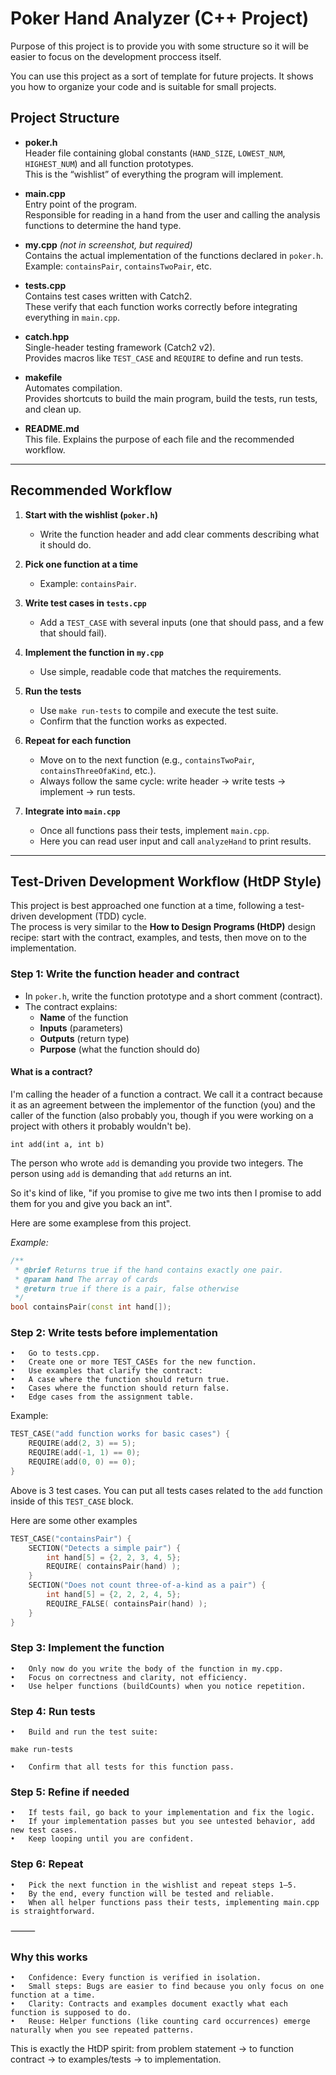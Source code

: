 # Poker Hand Analyzer (C++ Project)
Purpose of this project is to provide you with some structure so it will be easier to focus on the development proccess itself. 

You can use this project as a sort of template for future
projects. It shows you how to organize your code and is suitable for small projects.

## Project Structure

- **poker.h**  
  Header file containing global constants (`HAND_SIZE`, `LOWEST_NUM`, `HIGHEST_NUM`) and all function prototypes.  
  This is the “wishlist” of everything the program will implement.  

- **main.cpp**  
  Entry point of the program.  
  Responsible for reading in a hand from the user and calling the analysis functions to determine the hand type.  

- **my.cpp** *(not in screenshot, but required)*  
  Contains the actual implementation of the functions declared in `poker.h`.  
  Example: `containsPair`, `containsTwoPair`, etc.  

- **tests.cpp**  
  Contains test cases written with Catch2.  
  These verify that each function works correctly before integrating everything in `main.cpp`.  

- **catch.hpp**  
  Single-header testing framework (Catch2 v2).  
  Provides macros like `TEST_CASE` and `REQUIRE` to define and run tests.  

- **makefile**  
  Automates compilation.  
  Provides shortcuts to build the main program, build the tests, run tests, and clean up.  

- **README.md**  
  This file. Explains the purpose of each file and the recommended workflow.  

---

## Recommended Workflow

1. **Start with the wishlist (`poker.h`)**  
   - Write the function header and add clear comments describing what it should do.  

2. **Pick one function at a time**  
   - Example: `containsPair`.  

3. **Write test cases in `tests.cpp`**  
   - Add a `TEST_CASE` with several inputs (one that should pass, and a few that should fail).  

4. **Implement the function in `my.cpp`**  
   - Use simple, readable code that matches the requirements.  

5. **Run the tests**  
   - Use `make run-tests` to compile and execute the test suite.  
   - Confirm that the function works as expected.  

6. **Repeat for each function**  
   - Move on to the next function (e.g., `containsTwoPair`, `containsThreeOfaKind`, etc.).  
   - Always follow the same cycle: write header → write tests → implement → run tests.  

7. **Integrate into `main.cpp`**  
   - Once all functions pass their tests, implement `main.cpp`.  
   - Here you can read user input and call `analyzeHand` to print results.  

---

## Test-Driven Development Workflow (HtDP Style)

This project is best approached one function at a time, following a test-driven development (TDD) cycle.  
The process is very similar to the **How to Design Programs (HtDP)** design recipe: start with the contract, examples, and tests, then move on to the implementation.  

### Step 1: Write the function header and contract
- In `poker.h`, write the function prototype and a short comment (contract).  
- The contract explains:
  - **Name** of the function
  - **Inputs** (parameters)
  - **Outputs** (return type)
  - **Purpose** (what the function should do)

#### What is a contract?
I'm calling the header of a function a contract. We call it a contract because it as an agreement between the implementor of the function (you) and the caller of the function (also probably you, though if you were working on a project with others
it probably wouldn't be). 

`int add(int a, int b)`

The person who wrote `add` is demanding you provide two integers.
The person using `add` is demanding that `add` returns an int.

So it's kind of like, "if you promise to give me two ints then I promise to add them for you and give you back an int".

Here are some examplese from this project.

*Example:*  
```cpp
/**
 * @brief Returns true if the hand contains exactly one pair.
 * @param hand The array of cards
 * @return true if there is a pair, false otherwise
 */
bool containsPair(const int hand[]);
```


### Step 2: Write tests before implementation
	•	Go to tests.cpp.
	•	Create one or more TEST_CASEs for the new function.
	•	Use examples that clarify the contract:
	•	A case where the function should return true.
	•	Cases where the function should return false.
	•	Edge cases from the assignment table.

Example:

```cpp
TEST_CASE("add function works for basic cases") {
    REQUIRE(add(2, 3) == 5);
    REQUIRE(add(-1, 1) == 0);
    REQUIRE(add(0, 0) == 0);
}
```
Above is 3 test cases. You can put all tests cases related to the `add` function inside of this
`TEST_CASE` block.

Here are some other examples
```cpp
TEST_CASE("containsPair") {
    SECTION("Detects a simple pair") {
        int hand[5] = {2, 2, 3, 4, 5};
        REQUIRE( containsPair(hand) );
    }
    SECTION("Does not count three-of-a-kind as a pair") {
        int hand[5] = {2, 2, 2, 4, 5};
        REQUIRE_FALSE( containsPair(hand) );
    }
}
```

### Step 3: Implement the function
	•	Only now do you write the body of the function in my.cpp.
	•	Focus on correctness and clarity, not efficiency.
	•	Use helper functions (buildCounts) when you notice repetition.

### Step 4: Run tests
	•	Build and run the test suite:

`make run-tests`


	•	Confirm that all tests for this function pass.

### Step 5: Refine if needed
	•	If tests fail, go back to your implementation and fix the logic.
	•	If your implementation passes but you see untested behavior, add new test cases.
	•	Keep looping until you are confident.

### Step 6: Repeat
	•	Pick the next function in the wishlist and repeat steps 1–5.
	•	By the end, every function will be tested and reliable.
	•	When all helper functions pass their tests, implementing main.cpp is straightforward.

⸻

### Why this works
	•	Confidence: Every function is verified in isolation.
	•	Small steps: Bugs are easier to find because you only focus on one function at a time.
	•	Clarity: Contracts and examples document exactly what each function is supposed to do.
	•	Reuse: Helper functions (like counting card occurrences) emerge naturally when you see repeated patterns.

This is exactly the HtDP spirit: from problem statement → to function contract → to examples/tests → to implementation.
